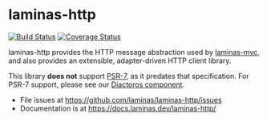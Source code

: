 # laminas-http

[![Build Status](https://travis-ci.org/laminas/laminas-http.svg?branch=master)](https://travis-ci.org/laminas/laminas-http)
[![Coverage Status](https://coveralls.io/repos/github/laminas/laminas-http/badge.svg?branch=master)](https://coveralls.io/github/laminas/laminas-http?branch=master)

laminas-http provides the HTTP message abstraction used by
[laminas-mvc](https://docs.laminas.dev/laminas-mvc/), and also provides an
extensible, adapter-driven HTTP client library.

This library **does not** support [PSR-7](http://www.php-fig.org/psr/psr-7), as
it predates that specification. For PSR-7 support, please see our
[Diactoros component](https://docs.laminas.dev/laminas-diactoros/).

- File issues at https://github.com/laminas/laminas-http/issues
- Documentation is at https://docs.laminas.dev/laminas-http/
